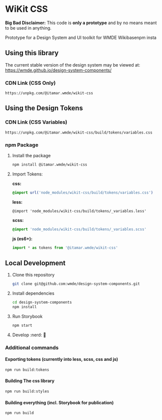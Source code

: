 # WiKit CSS

**Big Bad Disclaimer:** This code is **only a prototype** and by no means meant to be used in anything.

Prototype for a Design System and UI toolkit for WMDE Wikibasenpm insta

## Using this library

The current stable version of the design system may be viewed at: https://wmde.github.io/design-system-components/

### CDN Link (CSS Only)

```
https://unpkg.com/@itamar.wmde/wikit-css
```

## Using the Design Tokens

### CDN Link (CSS Variables)

```
https://unpkg.com/@itamar.wmde/wikit-css/build/tokens/variables.css
```

### npm Package

1. Install the package

    ```bash
    npm install @itamar.wmde/wikit-css
    ```

1. Import Tokens:

    **css:**
    
    ```css
    @import url('node_modules/wikit-css/build/tokens/variables.css')
    ```
    
    **less:**

    ```less
    @import 'node_modules/wikit-css/build/tokens/_variables.less'
    ```

    **scss:**
    ```scss
    @import 'node_modules/wikit-css/build/tokens/_variables.scss'
    ```

    **js (es6+):**
    ```js
    import * as tokens from '@itamar.wmde/wikit-css'
    ```

## Local Development

1. Clone this repository

    ```bash
    git clone git@github.com:wmde/design-system-components.git
    ```

1. Install dependencies

    ```bash
    cd design-system-components
    npm install
    ```

1. Run Storybook

    ```bash
    npm start
    ```

1. Develop :nerd: :100:

### Additional commands

#### Exporting tokens (currently into less, scss, css and js)
 
```bash
npm run build:tokens
```

#### Building The css library

```bash
npm run build:styles
```

#### Building everything (incl. Storybook for publication)

```bash
npm run build
```
